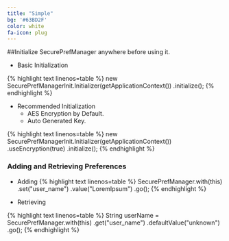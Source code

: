 ```yaml
---
title: "Simple"
bg: '#63BD2F'
color: white
fa-icon: plug
---
```



##Initialize SecurePrefManager anywhere before using it.



* Basic Initialization

{% highlight text linenos=table %}
       new SecurePrefManagerInit.Initializer(getApplicationContext())
               .initialize();
{% endhighlight %}

*  Recommended Initialization
	* AES Encryption by Default.
	* Auto Generated Key.

{% highlight text linenos=table %}
       new SecurePrefManagerInit.Initializer(getApplicationContext())
               .useEncryption(true)
               .initialize();
{% endhighlight %}


### Adding and Retrieving Preferences

* Adding
{% highlight text linenos=table %}
        SecurePrefManager.with(this)
                .set("user_name")
                .value("LoremIpsum")
                .go();
{% endhighlight %}

* Retrieving

{% highlight text linenos=table %}
        String userName = SecurePrefManager.with(this)
                .get("user_name")
                .defaultValue("unknown")
                .go();
{% endhighlight %}

